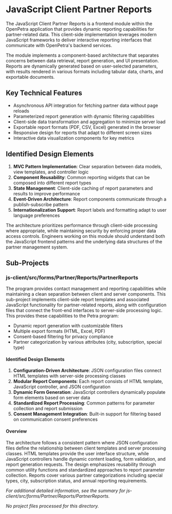 # JavaScript Client Partner Reports

The JavaScript Client Partner Reports is a frontend module within the OpenPetra application that provides dynamic reporting capabilities for partner-related data. This client-side implementation leverages modern JavaScript frameworks to deliver interactive reporting interfaces that communicate with OpenPetra's backend services.

The module implements a component-based architecture that separates concerns between data retrieval, report generation, and UI presentation. Reports are dynamically generated based on user-selected parameters, with results rendered in various formats including tabular data, charts, and exportable documents.

## Key Technical Features

- Asynchronous API integration for fetching partner data without page reloads
- Parameterized report generation with dynamic filtering capabilities
- Client-side data transformation and aggregation to minimize server load
- Exportable report formats (PDF, CSV, Excel) generated in the browser
- Responsive design for reports that adapt to different screen sizes
- Interactive data visualization components for key metrics

## Identified Design Elements

1. **MVC Pattern Implementation**: Clear separation between data models, view templates, and controller logic
2. **Component Reusability**: Common reporting widgets that can be composed into different report types
3. **State Management**: Client-side caching of report parameters and results to improve performance
4. **Event-Driven Architecture**: Report components communicate through a publish-subscribe pattern
5. **Internationalization Support**: Report labels and formatting adapt to user language preferences

The architecture prioritizes performance through client-side processing where appropriate, while maintaining security by enforcing proper data access controls. Engineers working on this module should understand both the JavaScript frontend patterns and the underlying data structures of the partner management system.

## Sub-Projects

### js-client/src/forms/Partner/Reports/PartnerReports

The program provides contact management and reporting capabilities while maintaining a clean separation between client and server components. This sub-project implements client-side report templates and associated JavaScript functionality for partner-related reports, along with configuration files that connect the front-end interfaces to server-side processing logic. This provides these capabilities to the Petra program:

- Dynamic report generation with customizable filters
- Multiple export formats (HTML, Excel, PDF)
- Consent-based filtering for privacy compliance
- Partner categorization by various attributes (city, subscription, special type)

#### Identified Design Elements

1. **Configuration-Driven Architecture**: JSON configuration files connect HTML templates with server-side processing classes
2. **Modular Report Components**: Each report consists of HTML template, JavaScript controller, and JSON configuration
3. **Dynamic Form Generation**: JavaScript controllers dynamically populate form elements based on server data
4. **Standardized Report Processing**: Common patterns for parameter collection and report submission
5. **Consent Management Integration**: Built-in support for filtering based on communication consent preferences

#### Overview
The architecture follows a consistent pattern where JSON configuration files define the relationship between client templates and server processing classes. HTML templates provide the user interface structure, while JavaScript controllers handle dynamic content loading, form validation, and report generation requests. The design emphasizes reusability through common utility functions and standardized approaches to report parameter collection. Reports cover various partner categorizations including special types, city, subscription status, and annual reporting requirements.

  *For additional detailed information, see the summary for js-client/src/forms/Partner/Reports/PartnerReports.*

*No project files processed for this directory.*

[Generated by the Sage AI expert workbench: 2025-03-30 02:22:57  https://sage-tech.ai/workbench]: #